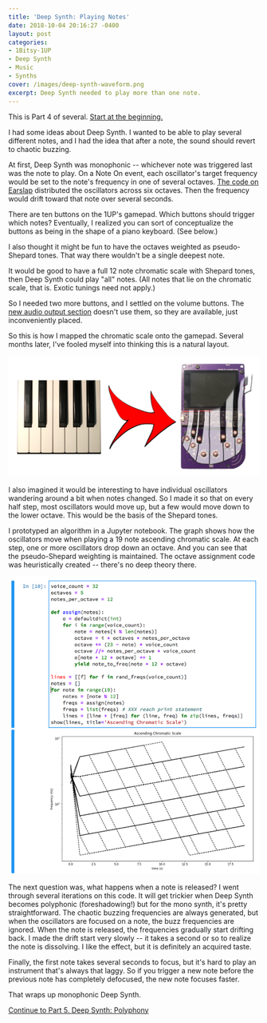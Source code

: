 ```yaml
---
title: 'Deep Synth: Playing Notes'
date: 2018-10-04 20:16:27 -0400
layout: post
categories:
- 1Bitsy-1UP
- Deep Synth
- Music
- Synths
cover: /images/deep-synth-waveform.png
excerpt: Deep Synth needed to play more than one note.
---
```

This is Part 4 of several.  [Start at the beginning.](/2018/09/27/deep-synth-introduction)

I had some ideas about Deep Synth.  I wanted to be able to play
several different notes, and I had the idea that after a note, the
sound should revert to chaotic buzzing.

At first, Deep Synth was monophonic -- whichever note was triggered
last was the note to play.  On a Note On event, each oscillator's
target frequency would be set to the note's frequency in one of
several
octaves. [The code on Earslap](http://earslap.com/article/recreating-the-thx-deep-note.html)
distributed the oscillators across six octaves.  Then the
frequency would drift toward that note over several seconds.

There are ten buttons on the 1UP's gamepad.  Which buttons should
trigger which notes?  Eventually, I realized you can sort of
conceptualize the buttons as being in the shape of a piano keyboard.
(See below.)

I also thought it might be fun to have the octaves weighted as
pseudo-Shepard tones.  That way there wouldn't be a single deepest
note.

It would be good to have a full 12 note chromatic scale with Shepard
tones, then Deep Synth could play "all" notes.  (All notes that
lie on the chromatic scale, that is.  Exotic tunings need not apply.)

So I needed two more buttons, and I settled on the volume buttons.
The [new audio output section](/2018/09/29/deep-synth-audio-rework)
doesn't use them, so they are available, just inconveniently placed.

So this is how I mapped the chromatic scale onto the gamepad.  Several
months later, I've fooled myself into thinking this is a natural
layout.

![keyboard warp](/images/deep-synth/keyboard-warp.png)

I also imagined it would be interesting to have individual oscillators
wandering around a bit when notes changed.  So I made it so that
on every half step, most oscillators would move up, but a few would
move down to the lower octave.  This would be the basis of the
Shepard tones.

I prototyped an algorithm in a Jupyter notebook.  The graph shows how
the oscillators move when playing a 19 note ascending chromatic scale.
At each step, one or more oscillators drop down an octave.  And you
can see that the pseudo-Shepard weighting is maintained.  The octave
assignment code was heuristically created -- there's no deep theory
there.

![chromatic scale](/images/deep-synth/jupyter-chromatic.png)

The next question was, what happens when a note is released?  I went
through several iterations on this code.  It will get trickier when
Deep Synth becomes polyphonic (foreshadowing!) but for the mono synth,
it's pretty straightforward.  The chaotic buzzing frequencies are
always generated, but when the oscillators are focused on a note, the
buzz frequencies are ignored.  When the note is released, the
frequencies gradually start drifting back.  I made the drift start
very slowly -- it takes a second or so to realize the note is
dissolving.  I like the effect, but it is definitely an acquired
taste.

Finally, the first note takes several seconds to focus, but it's hard
to play an instrument that's always that laggy.  So if you trigger a
new note before the previous note has completely defocused, the new
note focuses faster.

That wraps up monophonic Deep Synth.

[Continue to Part 5.  Deep Synth: Polyphony](/2018/10/06/deep-synth-polyphony)
